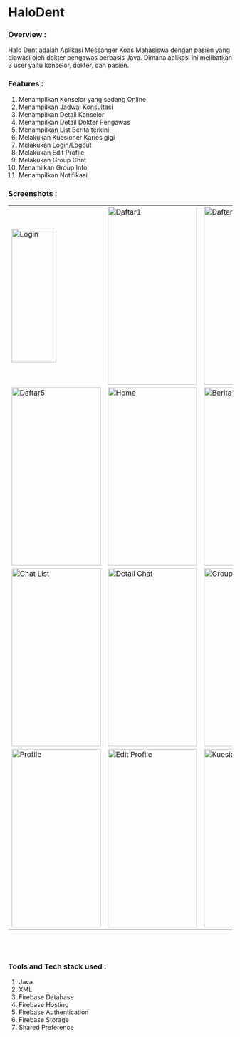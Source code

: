 # HaloDent

### Overview :
Halo Dent adalah Aplikasi Messanger Koas Mahasiswa dengan pasien yang diawasi oleh dokter pengawas berbasis Java. Dimana aplikasi ini melibatkan 3 user yaitu konselor, dokter, dan pasien.

### Features :
1. Menampilkan Konselor yang sedang Online
2. Menampilkan Jadwal Konsultasi
3. Menampilkan Detail Konselor
4. Menampilkan Detail Dokter Pengawas
5. Menampilkan List Berita terkini
6. Melakukan Kuesioner Karies gigi
7. Melakukan Login/Logout
8. Melakukan Edit Profile
9. Melakukan Group Chat 
10. Menamilkan Group Info
11. Menampilkan Notifikasi

### Screenshots :

 <table align="center">
  <tr>
    <td><img src="https://user-images.githubusercontent.com/49097275/255672955-6f034b77-f52f-4ffa-ba61-ff2b27e08a8a.jpg" alt="Login"
         style="width:100px;height:300px;" </td>
     <td><img src="https://user-images.githubusercontent.com/49097275/255673086-9d7e8b12-4548-430f-b2b9-77690722a7e5.jpg" alt="Daftar1"
         style="width:200px;height:400px;" </td>
    <td><img src="https://user-images.githubusercontent.com/49097275/255673188-9205e01d-ccea-472b-80fa-31732d24cc0c.jpg" alt="Daftar2"
         style="width:200px;height:400px;"></td>
   <td><img src="https://user-images.githubusercontent.com/49097275/255673217-92d7e621-6f6f-40c4-bc3c-96a429f9bf04.jpg" alt="Daftar3"
         style="width:200px;height:400px;"></td>
   <td><img src="https://user-images.githubusercontent.com/49097275/255673232-b754d6e2-b78e-4b30-8e60-8dad2003217f.jpg" alt="Daftar4"
         style="width:200px;height:400px;"></td>
  </tr>
  
  <tr>
    <td><img src="https://user-images.githubusercontent.com/49097275/255673253-dd6f430b-d6b6-480a-a579-badec35dfe3f.jpg" alt="Daftar5"
         style="width:200px;height:400px;" </td>
     <td><img src="https://user-images.githubusercontent.com/49097275/255673403-f28e9fbb-ea58-47fc-a14b-a96939027e5b.jpg" alt="Home"
         style="width:200px;height:400px;" </td>
    <td><img src="https://user-images.githubusercontent.com/49097275/255673326-b58dc2a7-dc4a-461b-9151-7b62b3175ee5.jpg" alt="Berita"
         style="width:200px;height:400px;"></td>
   <td><img src="https://user-images.githubusercontent.com/49097275/255673356-82052636-7058-4a42-8fec-d91a00b5891a.jpg" alt="Detail berita"
         style="width:200px;height:400px;"></td>
   <td><img src="https://user-images.githubusercontent.com/49097275/255676479-39d2da9e-ef36-4257-80e2-d0460a3381ec.png" alt="Detail konselor"
         style="width:200px;height:400px;"></td>
  </tr>

  <tr>
    <td><img src="https://user-images.githubusercontent.com/49097275/255676558-08c41203-5270-4993-bba9-6519321cd823.png" alt="Chat List"
         style="width:200px;height:400px;" </td>
     <td><img src="https://user-images.githubusercontent.com/49097275/255676593-65d82dd8-525a-40a0-a2ab-9c4cc3ef1968.png" alt="Detail Chat"
         style="width:200px;height:400px;" </td>
    <td><img src="https://user-images.githubusercontent.com/49097275/255679248-5a5de7fa-f4ac-4732-9879-5be85901d870.jpg" alt="Group Info"
         style="width:200px;height:400px;"></td>
   <td><img src="https://user-images.githubusercontent.com/49097275/255677937-dc4dc097-0609-4f61-b416-ec059cafced7.jpg" alt="List Berita"
         style="width:200px;height:400px;"></td>
   <td><img src="https://user-images.githubusercontent.com/49097275/255678024-6c3eb4f1-51d8-4075-8e77-3a2e0d361230.jpg" alt="Detail Berita"
         style="width:200px;height:400px;"></td>
  </tr>

  <tr>
    <td><img src="https://user-images.githubusercontent.com/49097275/255678138-9731736c-e458-48d8-a253-43646a2cb9b1.jpg" alt="Profile"
         style="width:200px;height:400px;" </td>
     <td><img src="https://user-images.githubusercontent.com/49097275/255678106-0c13f610-12ab-4e23-95e4-90c64a78dd17.jpg" alt="Edit Profile"
         style="width:200px;height:400px;" </td>
   <td><img src="https://user-images.githubusercontent.com/49097275/255678174-b1b9b13a-d72f-4d22-a488-c5d6fa6d7472.jpg" alt="Kuesioner"
         style="width:200px;height:400px;"></td>
   <td><img src="https://user-images.githubusercontent.com/49097275/255678547-e8656650-6ef7-4ceb-b5d5-ff3464c2342d.jpg" alt="Hasil Kuesioner"
         style="width:200px;height:400px;"></td>
  </tr>
   
   
</table><br><br>

### Tools and Tech stack used : 
1. Java
2. XML
3. Firebase Database
4. Firebase Hosting
5. Firebase Authentication
6. Firebase Storage
7. Shared Preference
